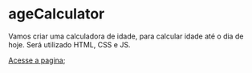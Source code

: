 # ageCalculator
Vamos criar uma calculadora de idade, para calcular idade até o dia de hoje. Será utilizado HTML, CSS e JS.

[Acesse a pagina](https://viniciusdeab.github.io/ageCalculator/);
